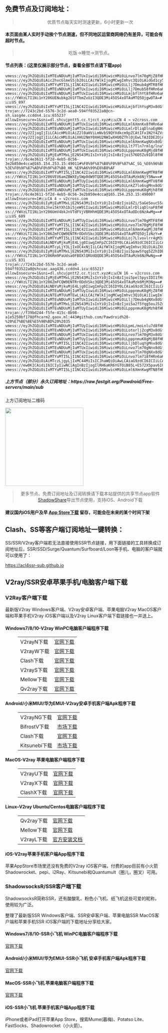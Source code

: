 
<h2>免费节点及订阅地址：</h2>
<blockquote>
<p style="text-align: center;">优质节点每天实时测速更新，6小时更新一次</p>
</blockquote>
<h4>本页面由某人实时手动挨个节点测速，但不同地区运营商网络仍有差异，可能会有超时节点。</h4>
<blockquote>
<p style="text-align: center;">吃饭->睡觉->测节点。</p>
</blockquote>
<h4>节点列表：(这里仅展示部分节点，查看全部节点请下载app)</h4>

```vmess://eyJhZGQiOiIxMTEuNDUuMjIuMTUyIiwidiI6MiwicHMiOiLkuYzlhYvlhbAgM3x8dGfpopHpgZM6Mnx8MTUwIiwicG9ydCI6IjExOTE5IiwiaWQiOiIyY2MxNTMyNi1jZDBmLTM0ZGEtYmJmYi1mOGNkYzliNzFlYjIiLCJhaWQiOiIwIiwic2N5IjoiYXV0byIsIm5ldCI6InRjcCIsInR5cGUiOiIiLCJ0bHMiOiIifQ==
vmess://eyJhZGQiOiIxMTEuNDUuMjIuMTUxIiwidiI6MiwicHMiOiLnvo7lm70gMjZ8fHRn6aKR6YGTOjJ8fDE5OCIsInBvcnQiOiI5MDAxIiwiaWQiOiIyY2MxNTMyNi1jZDBmLTM0ZGEtYmJmYi1mOGNkYzliNzFlYjIiLCJhaWQiOiIwIiwic2N5IjoiYXV0byIsIm5ldCI6InRjcCIsInR5cGUiOiIiLCJ0bHMiOiIifQ==
vmess://eyJhZGQiOiAic2hvcGlmeS5jb20iLCAiYWlkIjogMCwgImhvc3QiOiAidGd1cy5jbG91ZGZsYXJlLnF1ZXN0IiwgImlkIjogIjM1M2JiZjVmLWEyNjQtNDczMS1lNzM1LTk4NGU2MTFjMmUwMSIsICJuZXQiOiAid3MiLCAicGF0aCI6ICIvYXJpZXMiLCAicG9ydCI6IDgwLCAicHMiOiAiZ2l0aHViLmNvbS9QYXdkcm9pZCAtIFx1N2Y4ZVx1NTZmZENsb3VkRmxhcmVcdTUxNmNcdTUzZjhDRE5cdTgyODJcdTcwYjkgNSIsICJ0bHMiOiAiIiwgInR5cGUiOiAiYXV0byIsICJzZWN1cml0eSI6ICJhdXRvIiwgInNraXAtY2VydC12ZXJpZnkiOiB0cnVlLCAic25pIjogIiJ9
vmess://eyJhZGQiOiIxMTYuMTI5LjI1NC42IiwidiI6MiwicHMiOiLlj7Dmub4gMTR8fHRn6aKR6YGTOjJ8fDE3NCIsInBvcnQiOiI5MDE5IiwiaWQiOiIyY2MxNTMyNi1jZDBmLTM0ZGEtYmJmYi1mOGNkYzliNzFlYjIiLCJhaWQiOiIwIiwic2N5IjoiYXV0byIsIm5ldCI6InRjcCIsInR5cGUiOiIiLCJ0bHMiOiIifQ==
vmess://eyJhZGQiOiIxMTEuNDUuMjIuMTUxIiwidiI6MiwicHMiOiLlj7Dmub58fHRn6aKR6YGTOjJ8fDQiLCJwb3J0IjoiOTAxNiIsImlkIjoiMmNjMTUzMjYtY2QwZi0zNGRhLWJiZmItZjhjZGM5YjcxZWIyIiwiYWlkIjoiMCIsInNjeSI6ImF1dG8iLCJuZXQiOiJ0Y3AiLCJ0eXBlIjoiIiwidGxzIjoiIn0=
vmess://eyJhZGQiOiIxMTEuNDUuMjIuMTUxIiwidiI6MiwicHMiOiLmjbflhYt8fHRn6aKR6YGTOjJ8fDYxIiwicG9ydCI6IjExOTE2IiwiaWQiOiIyY2MxNTMyNi1jZDBmLTM0ZGEtYmJmYi1mOGNkYzliNzFlYjIiLCJhaWQiOiIwIiwic2N5IjoiYXV0byIsIm5ldCI6InRjcCIsInR5cGUiOiIiLCJ0bHMiOiIifQ==
ss://YWVzLTI1Ni1nY206UENubkg2U1FTbmZvUzI3QDE3Mi45OS4xOTAuMTQ5OjgwOTA=#🇺🇸US_897
vmess://eyJhZGQiOiIxMTYuMTI5LjI1NC42IiwidiI6MiwicHMiOiLmjbflhYsgM3x8dGfpopHpgZM6Mnx8MTkwIiwicG9ydCI6IjExOTE2IiwiaWQiOiIyY2MxNTMyNi1jZDBmLTM0ZGEtYmJmYi1mOGNkYzliNzFlYjIiLCJhaWQiOiIwIiwic2N5IjoiYXV0byIsIm5ldCI6InRjcCIsInR5cGUiOiIiLCJ0bHMiOiIifQ==
trojan://7243c2bd-5576-3c2d-aea0-594ff03522a0@cn-sh.sasg4e.ccddn4.icu:65523?allowInsecure=1&sni=dl.shcujpntt5.cc.tjcct.xyz#🇨🇳CN 4 → v2cross.com
vmess://eyJhZGQiOiIxMTEuNDUuMjIuMTUxIiwidiI6MiwicHMiOiLml6XmnKx8fHRn6aKR6YGTOjJ8fDMiLCJwb3J0IjoiOTAzMCIsImlkIjoiMmNjMTUzMjYtY2QwZi0zNGRhLWJiZmItZjhjZGM5YjcxZWIyIiwiYWlkIjoiMCIsInNjeSI6ImF1dG8iLCJuZXQiOiJ0Y3AiLCJ0eXBlIjoiIiwidGxzIjoiIn0=
vmess://eyJhZGQiOiIxMTEuNDUuMjIuMTUxIiwidiI6MiwicHMiOiLmlrDliqDlnaEgNHx8dGfpopHpgZM6Mnx8MTAiLCJwb3J0IjoiOTAzOSIsImlkIjoiMmNjMTUzMjYtY2QwZi0zNGRhLWJiZmItZjhjZGM5YjcxZWIyIiwiYWlkIjoiMCIsInNjeSI6ImF1dG8iLCJuZXQiOiJ0Y3AiLCJ0eXBlIjoiIiwidGxzIjoiIn0=
vmess://eyJ2IjogIjIiLCAicHMiOiAiZ2l0aHViLmNvbS9QYXdkcm9pZCAtIFx1N2Y4ZVx1NTZmZCAgMzMiLCAiYWRkIjogInRhb2Jhby5iYWJhemh1amkuY29tIiwgInBvcnQiOiAiNDQzIiwgInR5cGUiOiAiYXV0byIsICJpZCI6ICIyYTQ5MThkZS1hZGNlLTRjNGUtYWEwMC04OGE0MjI3Y2Y2ZWEiLCAiYWlkIjogIjAiLCAibmV0IjogIndzIiwgInBhdGgiOiAiL2RpZGkiLCAiaG9zdCI6ICJ0YW9iYW8uYmFiYXpodWppLmNvbSIsICJ0bHMiOiAidGxzIn0=
vmess://eyJ2IjogIjIiLCAicHMiOiAiXHU2NmY0XHU2NWIwXHU0ZThlOjEwLTA3IDE2OjAwIC1ieSBCdUxpbmsueHl6LSBcdTRlZTVcdTRlMGJcdTgyODJcdTcwYjlcdTRlMGRcdThiYTFcdTZkNDFcdTkxY2YiLCAiYWRkIjogIlx1NGY3Zlx1NzUyOFx1NTI0ZFx1OGJiMFx1NWY5N1x1NjZmNFx1NjViMFx1OGJhMlx1OTYwNSIsICJwb3J0IjogIjAiLCAiaWQiOiAiNmEzYmNjMDgtOWM3Ny00YzAyLTg0NGItNGE2OTRjNGYyZmVhIiwgImFpZCI6ICIwIiwgIm5ldCI6ICJ0Y3AiLCAidHlwZSI6ICJub25lIiwgImhvc3QiOiAiIiwgInBhdGgiOiAiIiwgInRscyI6ICIifQ==
vmess://eyJhZGQiOiIxMTEuNDUuMjIuMTUxIiwidiI6MiwicHMiOiLml6XmnKwgNXx8dGfpopHpgZM6Mnx8MjYiLCJwb3J0IjoiOTAzMiIsImlkIjoiMmNjMTUzMjYtY2QwZi0zNGRhLWJiZmItZjhjZGM5YjcxZWIyIiwiYWlkIjoiMCIsInNjeSI6ImF1dG8iLCJuZXQiOiJ0Y3AiLCJ0eXBlIjoiIiwidGxzIjoiIn0=
vmess://eyJhZGQiOiIxMTEuNDUuMjIuMTUyIiwidiI6MiwicHMiOiLlt7Tln7rmlq/lnaYgM3x8dGfpopHpgZM6Mnx8MTU1IiwicG9ydCI6IjExOTMyIiwiaWQiOiIyY2MxNTMyNi1jZDBmLTM0ZGEtYmJmYi1mOGNkYzliNzFlYjIiLCJhaWQiOiIwIiwic2N5IjoiYXV0byIsIm5ldCI6InRjcCIsInR5cGUiOiIiLCJ0bHMiOiIifQ==
vmess://eyJhZGQiOiIxMTEuNDUuMjIuMTUxIiwidiI6MiwicHMiOiLpppnmuK8gMjd8fHRn6aKR6YGTOjJ8fDEwMyIsInBvcnQiOiI5MDExIiwiaWQiOiIyY2MxNTMyNi1jZDBmLTM0ZGEtYmJmYi1mOGNkYzliNzFlYjIiLCJhaWQiOiIwIiwic2N5IjoiYXV0byIsIm5ldCI6InRjcCIsInR5cGUiOiIiLCJ0bHMiOiIifQ==
vmess://eyJhZGQiOiIyMjEuMTMxLjE2NS43MiIsInYiOjIsInBzIjoi576O5Zu9IDl8fHRn6aKR6YGTOjJ8fDg2IiwicG9ydCI6IjkwMjciLCJpZCI6IjJjYzE1MzI2LWNkMGYtMzRkYS1iYmZiLWY4Y2RjOWI3MWViMiIsImFpZCI6IjAiLCJzY3kiOiJhdXRvIiwibmV0IjoidGNwIiwidHlwZSI6IiIsInRscyI6IiJ9
trojan://6c4e3611-5f2d-4eb5-8c56-3e2b850e4cca@165.154.253.15:49011#%F0%9F%87%B8%F0%9F%87%AC_SG_%E6%96%B0%E5%8A%A0%E5%9D%A1-%3E%F0%9F%87%AD%F0%9F%87%B0_HK_%E9%A6%99%E6%B8%AF
vmess://eyJhZGQiOiIxMTYuMTI5LjI1NC42IiwidiI6MiwicHMiOiLml6XmnKwgMTR8fHRn6aKR6YGTOjJ8fDE0NiIsInBvcnQiOiI5MDMwIiwiaWQiOiIyY2MxNTMyNi1jZDBmLTM0ZGEtYmJmYi1mOGNkYzliNzFlYjIiLCJhaWQiOiIwIiwic2N5IjoiYXV0byIsIm5ldCI6InRjcCIsInR5cGUiOiIiLCJ0bHMiOiIifQ==
ss://YWVzLTI1Ni1nY206VEV6amZBWXEySWp0dW9TQDE3Mi45OS4xOTAuMzk6NjY5Nw==#_57
vmess://eyJhZGQiOiIxMTEuNDUuMjIuMTUyIiwidiI6MiwicHMiOiLml6XmnKwgMTV8fHRn6aKR6YGTOjJ8fDE1NCIsInBvcnQiOiI5MDMzIiwiaWQiOiIyY2MxNTMyNi1jZDBmLTM0ZGEtYmJmYi1mOGNkYzliNzFlYjIiLCJhaWQiOiIwIiwic2N5IjoiYXV0byIsIm5ldCI6InRjcCIsInR5cGUiOiIiLCJ0bHMiOiIifQ==
vmess://eyJhZGQiOiIxMTEuNDUuMjIuMTUyIiwidiI6MiwicHMiOiLnkZ7lo6sgMnx8dGfpopHpgZM6Mnx8NDQiLCJwb3J0IjoiMTE5MTgiLCJpZCI6IjJjYzE1MzI2LWNkMGYtMzRkYS1iYmZiLWY4Y2RjOWI3MWViMiIsImFpZCI6IjAiLCJzY3kiOiJhdXRvIiwibmV0IjoidGNwIiwidHlwZSI6IiIsInRscyI6IiJ9
vmess://eyJhZGQiOiIxMTEuNDUuMjIuMTUxIiwidiI6MiwicHMiOiLpppnmuK8gMjh8fHRn6aKR6YGTOjJ8fDEwNCIsInBvcnQiOiI5MDA4IiwiaWQiOiIyY2MxNTMyNi1jZDBmLTM0ZGEtYmJmYi1mOGNkYzliNzFlYjIiLCJhaWQiOiIwIiwic2N5IjoiYXV0byIsIm5ldCI6InRjcCIsInR5cGUiOiIiLCJ0bHMiOiIifQ==
trojan://6c4e3611-5f2d-4eb5-8c56-3e2b850e4cca@165.154.253.15:49000?allowInsecure=1#🇨🇦CA 4 → v2cross.com
vmess://eyJhZGQiOiIyMjEuMTMxLjE2NS43MiIsInYiOjIsInBzIjoi6Zi/5aGe5ouc55aGbiAyfHx0Z+mikemBkzoyfHwxMzEiLCJwb3J0IjoiMTE5MzAiLCJpZCI6IjJjYzE1MzI2LWNkMGYtMzRkYS1iYmZiLWY4Y2RjOWI3MWViMiIsImFpZCI6IjAiLCJzY3kiOiJhdXRvIiwibmV0IjoidGNwIiwidHlwZSI6IiIsInRscyI6IiJ9
vmess://eyJhZGQiOiJnei5kYXh1bi5jeW91IiwidiI6MiwicHMiOiLmlrDliqDlnaF8fHRn6aKR6YGTOjJ8fDExIiwicG9ydCI6IjIwNjMxIiwiaWQiOiI0YTRkYjRjZC02NDc1LTRkMjAtYTM1My03NzYzNzhlNjgwNzIiLCJhaWQiOiIwIiwic2N5IjoiYXV0byIsIm5ldCI6IndzIiwidHlwZSI6IiIsImhvc3QiOiJnei5kYXh1bi5jeW91IiwidGxzIjoiIiwicGF0aCI6Ii9kb3hqcDA2In0=
ss://YWVzLTI1Ni1nY206UmV4bkJnVTdFVjVBRHhHQDE3Mi45OS4xOTAuODc6NzAwMg==#🇺🇸US_689
vmess://eyJhZGQiOiIxMTEuNDUuMjIuMTUyIiwidiI6MiwicHMiOiLnvo7lm70gMTF8fHRn6aKR6YGTOjJ8fDEwMSIsInBvcnQiOiI5MDI3IiwiaWQiOiIyY2MxNTMyNi1jZDBmLTM0ZGEtYmJmYi1mOGNkYzliNzFlYjIiLCJhaWQiOiIwIiwic2N5IjoiYXV0byIsIm5ldCI6InRjcCIsInR5cGUiOiIiLCJ0bHMiOiIifQ==
vmess://eyJhZGQiOiIxMTYuMTI5LjI1NC42IiwidiI6MiwicHMiOiLnvo7lm70gMjF8fHRn6aKR6YGTOjJ8fDE2NSIsInBvcnQiOiI5MDIyIiwiaWQiOiIyY2MxNTMyNi1jZDBmLTM0ZGEtYmJmYi1mOGNkYzliNzFlYjIiLCJhaWQiOiIwIiwic2N5IjoiYXV0byIsIm5ldCI6InRjcCIsInR5cGUiOiIiLCJ0bHMiOiIifQ==
vmess://eyJhZGQiOiIxMTYuMTI5LjI1NC42IiwidiI6MiwicHMiOiLml6XmnKwgMjJ8fHRn6aKR6YGTOjJ8fDE4NiIsInBvcnQiOiI5MDM0IiwiaWQiOiIyY2MxNTMyNi1jZDBmLTM0ZGEtYmJmYi1mOGNkYzliNzFlYjIiLCJhaWQiOiIwIiwic2N5IjoiYXV0byIsIm5ldCI6InRjcCIsInR5cGUiOiIiLCJ0bHMiOiIifQ==
ss://YWVzLTI1Ni1nY206ZmFCQW9ENTRrODdVSkc3QDE3Mi45OS4xOTAuMTQ5OjIzNzY=#_113
vmess://eyJhZGQiOiIxMTYuMTI5LjI1NC42IiwidiI6MiwicHMiOiLoj7Llvovlrr4gM3x8dGfpopHpgZM6Mnx8NzEiLCJwb3J0IjoiMTE5MDYiLCJpZCI6IjJjYzE1MzI2LWNkMGYtMzRkYS1iYmZiLWY4Y2RjOWI3MWViMiIsImFpZCI6IjAiLCJzY3kiOiJhdXRvIiwibmV0IjoidGNwIiwidHlwZSI6IiIsInRscyI6IiJ9
vmess://eyJhZGQiOiAiNDYuMjkuMjE4Ljg0IiwgImFpZCI6IDY0LCAiaG9zdCI6ICIiLCAiaWQiOiAiZjdhNDU2ZGEtOTg4Ni00ZGQ3LWIxOTMtNGM1OWE3MjYyMTljIiwgIm5ldCI6ICJ3cyIsICJwYXRoIjogIi9wYXRoLzA1MTExMTIzMDkxMCIsICJwb3J0IjogNDQzLCAicHMiOiAiZ2l0aHViLmNvbS9QYXdkcm9pZCAtIFx1NjMyYVx1NWEwMSAgMTUiLCAidGxzIjogInRscyIsICJ0eXBlIjogImF1dG8iLCAic2VjdXJpdHkiOiAiYXV0byIsICJza2lwLWNlcnQtdmVyaWZ5IjogdHJ1ZSwgInNuaSI6ICIifQ==
vmess://eyJhZGQiOiAiMTcyLjY3LjIxOC4xNjIiLCAiYWlkIjogMCwgImhvc3QiOiAiZXUucHR1dS50ayIsICJpZCI6ICI3MGQ5YmYyMC0zZTZiLTRjZDMtZmYyOC1iNjI1NjdmZjVhMjMiLCAibmV0IjogIndzIiwgInBhdGgiOiAiL3JheSIsICJwb3J0IjogNDQzLCAicHMiOiAidjJjcm9zcy5jb20gLSBcdTdmOGVcdTU2ZmRDbG91ZEZsYXJlXHU4MjgyXHU3MGI5IDIxIiwgInRscyI6ICJ0bHMiLCAidHlwZSI6ICJhdXRvIiwgInNlY3VyaXR5IjogImF1dG8iLCAic2tpcC1jZXJ0LXZlcmlmeSI6IHRydWUsICJzbmkiOiAiIn0=
vmess://eyJhZGQiOiIyMjEuMTMxLjE2NS43MiIsInYiOjIsInBzIjoi5paw5Yqg5Z2hIDE3fHx0Z+mikemBkzoyfHwxODEiLCJwb3J0IjoiOTAzOSIsImlkIjoiMmNjMTUzMjYtY2QwZi0zNGRhLWJiZmItZjhjZGM5YjcxZWIyIiwiYWlkIjoiMCIsInNjeSI6ImF1dG8iLCJuZXQiOiJ0Y3AiLCJ0eXBlIjoiIiwidGxzIjoiIn0=
ss://YWVzLTI1Ni1nY206Rm9PaUdsa0FBOXlQRUdQQDE3Mi45OS4xOTAuMzk6NzMwNg==#🇺🇸US_831
trojan://7243c2bd-5576-3c2d-aea0-594ff03522a0@shcuac.aag436.ccddn4.icu:65521?allowInsecure=1&sni=dl.shcujpntt2.cc.tjcct.xyz#🇨🇳CN 16 → v2cross.com
vmess://eyJhZGQiOiIyMjEuMTMxLjE2NS43MiIsInYiOjIsInBzIjoi5pel5pysIDI1fHx0Z+mikemBkzoyfHwxOTMiLCJwb3J0IjoiOTAzNiIsImlkIjoiMmNjMTUzMjYtY2QwZi0zNGRhLWJiZmItZjhjZGM5YjcxZWIyIiwiYWlkIjoiMCIsInNjeSI6ImF1dG8iLCJuZXQiOiJ0Y3AiLCJ0eXBlIjoiIiwidGxzIjoiIn0=
ss://YWVzLTI1Ni1nY206ZmFCQW9ENTRrODdVSkc3QDE3Mi45OS4xOTAuMzk6MjM3Ng==#_63
vmess://eyJhZGQiOiAiNDYuMjkuMjE4Ljg0IiwgImFpZCI6IDY0LCAiaG9zdCI6ICIiLCAiaWQiOiAiZjdhNDU2ZGEtOTg4Ni00ZGQ3LWIxOTMtNGM1OWE3MjYyMTljIiwgIm5ldCI6ICJ3cyIsICJwYXRoIjogIi9wYXRoLzA1MTExMTIzMDkxMCIsICJwb3J0IjogNDQzLCAicHMiOiAidjJjcm9zcy5jb20gLSBcdTYzMmFcdTVhMDEgIDEzIiwgInRscyI6ICJ0bHMiLCAidHlwZSI6ICJhdXRvIiwgInNlY3VyaXR5IjogImF1dG8iLCAic2tpcC1jZXJ0LXZlcmlmeSI6IHRydWUsICJzbmkiOiAiIn0=
vmess://eyJhZGQiOiIxMTEuNDUuMjIuMTUyIiwidiI6MiwicHMiOiLpppnmuK8gMjZ8fHRn6aKR6YGTOjJ8fDk4IiwicG9ydCI6IjkwMDYiLCJpZCI6IjJjYzE1MzI2LWNkMGYtMzRkYS1iYmZiLWY4Y2RjOWI3MWViMiIsImFpZCI6IjAiLCJzY3kiOiJhdXRvIiwibmV0IjoidGNwIiwidHlwZSI6IiIsInRscyI6IiJ9
vmess://eyJhZGQiOiAiNTEuMTUuMTEwLjAiLCAiYWlkIjogMCwgImhvc3QiOiAiIiwgImlkIjogIjBhYWYwODFkLWIyM2MtNGI2YS1hODVmLWVkNGJmZmNiMWEyYyIsICJuZXQiOiAid3MiLCAicGF0aCI6ICIvdm1lc3MiLCAicG9ydCI6IDgwLCAicHMiOiAiZ2l0aHViLmNvbS9QYXdkcm9pZCAtIFx1ODM3N1x1NTE3MFx1OTYzZlx1NTljNlx1NjVhZlx1NzI3OVx1NGUzOU9ubGluZSBTLkEuUyA0MCIsICJ0bHMiOiAiIiwgInR5cGUiOiAiYXV0byIsICJzZWN1cml0eSI6ICJhdXRvIiwgInNraXAtY2VydC12ZXJpZnkiOiBmYWxzZSwgInNuaSI6ICJjeC5jb20ifQ==
vmess://eyJhZGQiOiIxMTEuNDUuMjIuMTUxIiwidiI6MiwicHMiOiLlj7Dmub4gNXx8dGfpopHpgZM6Mnx8MzkiLCJwb3J0IjoiOTAxOSIsImlkIjoiMmNjMTUzMjYtY2QwZi0zNGRhLWJiZmItZjhjZGM5YjcxZWIyIiwiYWlkIjoiMCIsInNjeSI6ImF1dG8iLCJuZXQiOiJ0Y3AiLCJ0eXBlIjoiIiwidGxzIjoiIn0=
vmess://eyJhZGQiOiIyMjEuMTMxLjE2NS43MiIsInYiOjIsInBzIjoi5a2f5Yqg5ouJ5Zu9IDR8fHRn6aKR6YGTOjJ8fDE3OCIsInBvcnQiOiIxMTkwOCIsImlkIjoiMmNjMTUzMjYtY2QwZi0zNGRhLWJiZmItZjhjZGM5YjcxZWIyIiwiYWlkIjoiMCIsInNjeSI6ImF1dG8iLCJuZXQiOiJ0Y3AiLCJ0eXBlIjoiIiwidGxzIjoiIn0=
vmess://eyJhZGQiOiIxMTEuNDUuMjIuMTUyIiwidiI6MiwicHMiOiLpppnmuK8gMzh8fHRn6aKR6YGTOjJ8fDIwMCIsInBvcnQiOiI5MDA5IiwiaWQiOiIyY2MxNTMyNi1jZDBmLTM0ZGEtYmJmYi1mOGNkYzliNzFlYjIiLCJhaWQiOiIwIiwic2N5IjoiYXV0byIsIm5ldCI6InRjcCIsInR5cGUiOiIiLCJ0bHMiOiIifQ==
trojan://f39bd244-f5fe-415c-8b98-a1e5250bf178@fhcarm2.gaox.ml:443#github.com/Pawdroid%20-%20%E7%BE%8E%E5%9B%BD%20%2035
vmess://eyJhZGQiOiIxMTEuNDUuMjIuMTUyIiwidiI6MiwicHMiOiLpmL/moLnlu7d8fHRn6aKR6YGTOjJ8fDEyNCIsInBvcnQiOiIxMTkyMSIsImlkIjoiMmNjMTUzMjYtY2QwZi0zNGRhLWJiZmItZjhjZGM5YjcxZWIyIiwiYWlkIjoiMCIsInNjeSI6ImF1dG8iLCJuZXQiOiJ0Y3AiLCJ0eXBlIjoiIiwidGxzIjoiIn0=
vmess://eyJhZGQiOiIxMTEuNDUuMjIuMTUxIiwidiI6MiwicHMiOiLotorljZcgM3x8dGfpopHpgZM6Mnx8MjAxIiwicG9ydCI6IjExOTA0IiwiaWQiOiIyY2MxNTMyNi1jZDBmLTM0ZGEtYmJmYi1mOGNkYzliNzFlYjIiLCJhaWQiOiIwIiwic2N5IjoiYXV0byIsIm5ldCI6InRjcCIsInR5cGUiOiIiLCJ0bHMiOiIifQ==
vmess://eyJhZGQiOiIxMTEuNDUuMjIuMTUxIiwidiI6MiwicHMiOiLnvo7lm70gM3x8dGfpopHpgZM6Mnx8NDgiLCJwb3J0IjoiOTAyMiIsImlkIjoiMmNjMTUzMjYtY2QwZi0zNGRhLWJiZmItZjhjZGM5YjcxZWIyIiwiYWlkIjoiMCIsInNjeSI6ImF1dG8iLCJuZXQiOiJ0Y3AiLCJ0eXBlIjoiIiwidGxzIjoiIn0=
vmess://eyJhZGQiOiIxMTEuNDUuMjIuMTUyIiwidiI6MiwicHMiOiLpppnmuK8gMjB8fHRn6aKR6YGTOjJ8fDYzIiwicG9ydCI6IjkwMDMiLCJpZCI6IjJjYzE1MzI2LWNkMGYtMzRkYS1iYmZiLWY4Y2RjOWI3MWViMiIsImFpZCI6IjAiLCJzY3kiOiJhdXRvIiwibmV0IjoidGNwIiwidHlwZSI6IiIsInRscyI6IiJ9
vmess://eyJhZGQiOiIxMTYuMTI5LjI1NC42IiwidiI6MiwicHMiOiLljbDluqYgMnx8dGfpopHpgZM6Mnx8MTEzIiwicG9ydCI6IjExOTI5IiwiaWQiOiIyY2MxNTMyNi1jZDBmLTM0ZGEtYmJmYi1mOGNkYzliNzFlYjIiLCJhaWQiOiIwIiwic2N5IjoiYXV0byIsIm5ldCI6InRjcCIsInR5cGUiOiIiLCJ0bHMiOiIifQ==
vmess://eyJhZGQiOiIxMTEuNDUuMjIuMTUxIiwidiI6MiwicHMiOiLnvo7lm70gNnx8dGfpopHpgZM6Mnx8NTkiLCJwb3J0IjoiOTAyOSIsImlkIjoiMmNjMTUzMjYtY2QwZi0zNGRhLWJiZmItZjhjZGM5YjcxZWIyIiwiYWlkIjoiMCIsInNjeSI6ImF1dG8iLCJuZXQiOiJ0Y3AiLCJ0eXBlIjoiIiwidGxzIjoiIn0=
vmess://eyJhZGQiOiIxMTEuNDUuMjIuMTUxIiwidiI6MiwicHMiOiLnvo7lm70gNXx8dGfpopHpgZM6Mnx8NTgiLCJwb3J0IjoiOTAyMyIsImlkIjoiMmNjMTUzMjYtY2QwZi0zNGRhLWJiZmItZjhjZGM5YjcxZWIyIiwiYWlkIjoiMCIsInNjeSI6ImF1dG8iLCJuZXQiOiJ0Y3AiLCJ0eXBlIjoiIiwidGxzIjoiIn0=
vmess://eyJhZGQiOiIxMTYuMTI5LjI1NC42IiwidiI6MiwicHMiOiLnvo7lm718fHRn6aKR6YGTOjJ8fDI3IiwicG9ydCI6IjkwMjUiLCJpZCI6IjJjYzE1MzI2LWNkMGYtMzRkYS1iYmZiLWY4Y2RjOWI3MWViMiIsImFpZCI6IjAiLCJzY3kiOiJhdXRvIiwibmV0IjoidGNwIiwidHlwZSI6IiIsInRscyI6IiJ9
vmess://eyJhZGQiOiAiMTczLjgyLjIxMC44MiIsICJhaWQiOiAwLCAiaG9zdCI6ICIiLCAiaWQiOiAiY2YxODE5YzgtZTUzMC00NjI2LWFlYzAtODdhYzA0MjAwMzg1IiwgIm5ldCI6ICJ3cyIsICJwYXRoIjogIi9oYXBweSIsICJwb3J0IjogNDQzLCAicHMiOiAiZ2l0aHViLmNvbS9QYXdkcm9pZCAtIFx1N2Y4ZVx1NTZmZFx1NTJhMFx1NTIyOVx1Nzk4Zlx1NWMzY1x1NGU5YVx1NWRkZVx1NmQxYlx1Njc0OVx1NzdmNk1VTFRBQ09NXHU2NTcwXHU2MzZlXHU0ZTJkXHU1ZmMzIDQiLCAidGxzIjogInRscyIsICJ0eXBlIjogImF1dG8iLCAic2VjdXJpdHkiOiAiYXV0byIsICJza2lwLWNlcnQtdmVyaWZ5IjogdHJ1ZSwgInNuaSI6ICIifQ==
vmess://ew0KICAidiI6ICIyIiwNCiAgInBzIjogIlRH6aKR6YGTOiB85L+E572X5pav6IGU6YKmIiwNCiAgImFkZCI6ICI5MS4yNDMuODIuMjQ5IiwNCiAgInBvcnQiOiAiMjAwMDIiLA0KICAiaWQiOiAiMkYwOTQ4NDUtRTJCRC1FQkY3LURFQjctOTk1OTkyNDM2RkFGIiwNCiAgImFpZCI6ICIwIiwNCiAgInNjeSI6ICJhdXRvIiwNCiAgIm5ldCI6ICJ0Y3AiLA0KICAidHlwZSI6ICJub25lIiwNCiAgImhvc3QiOiAiIiwNCiAgInBhdGgiOiAiIiwNCiAgInRscyI6ICJ0bHMiLA0KICAic25pIjogIiINCn0=
vmess://eyJhZGQiOiIxMTYuMTI5LjI1NC42IiwidiI6MiwicHMiOiLml6XmnKwgMTN8fHRn6aKR6YGTOjJ8fDE0MCIsInBvcnQiOiI5MDM1IiwiaWQiOiIyY2MxNTMyNi1jZDBmLTM0ZGEtYmJmYi1mOGNkYzliNzFlYjIiLCJhaWQiOiIwIiwic2N5IjoiYXV0byIsIm5ldCI6InRjcCIsInR5cGUiOiIiLCJ0bHMiOiIifQ==
```
<h5>上方节点（部分）永久订阅地址：https://raw.fastgit.org/Pawdroid/Free-servers/main/sub</h5>
<p>上方订阅地址二维码</p>
<img src='https://raw.fastgit.org/Pawdroid/Free-servers/main/sub.png' width=250 height=250>
<blockquote style='text-align: center;'>更多节点、免费订阅地址及订阅转换请下载本站提供的共享节点app软件<a href='https://shadowshare.v2cross.com'>ShadowShare</a>导出节点使用，支持iOS、Android下载</blockquote>
<h4>建议国内iOS用户及早 <a href='https://apps.apple.com/cn/app/shadowshare/id1612647259'>App Store下载</a> 留存，可能会在未来的某个时间下架</h4>

<div class="nv-content-wrap entry-content">
<h2>Clash、SS等客户端订阅地址一键转换：</h2>
<p>SS/SSR/V2ray客户端若无法直接使用SSR节点链接，用下面链接的工具转换成订阅地址后，SSR/SSD/Surge/Quantum/Surfboard/Loon等手机、电脑的客户端就可以使用了：</p>
<p><a href="https://acl4ssr-sub.github.io" target="_blank" rel="noreferrer noopener nofollow">https://acl4ssr-sub.github.io</a></p>
<h2>V2ray/SSR安卓苹果手机/电脑客户端下载</h2>
<h3>V2Ray客户端下载</h3>
<p>最新版V2ray Windows客户端、V2ray安卓客户端、苹果电脑V2ray MacOS客户端和苹果手机V2ray iOS客户端以及V2ray Linux客户端下载链接也一并送上。</p>
<h4>Windows7/8/10-<strong>V2ray WinPC电脑客户端</strong>程序下载</h4>
<figure class="wp-block-table alignwide is-style-stripes"><table><tbody><tr><td>V2rayN下载</td><td><a href="https://github.com/2dust/v2rayN/releases" target="_blank" rel="noreferrer noopener">官网下载</a></td></tr><tr><td>V2rayW下载</td><td><a href="https://github.com/Cenmrev/V2RayW/releases" target="_blank" rel="noreferrer noopener">官网下载</a></td></tr><tr><td>Clash下载</td><td><a href="https://github.com/Fndroid/clash_for_windows_pkg/releases" target="_blank" rel="noreferrer noopener">官网下载</a></td></tr><tr><td>V2rayS下载</td><td><a href="https://github.com/Shinlor/V2RayS/releases" target="_blank" rel="noreferrer noopener">官网下载</a></td></tr><tr><td>Mellow下载</td><td><a href="https://github.com/mellow-io/mellow/releases" target="_blank" rel="noreferrer noopener">官网下载</a></td></tr><tr><td>Qv2ray下载</td><td><a href="https://github.com/Qv2ray/Qv2ray" target="_blank" rel="noreferrer noopener">官网下载</a></td></tr></tbody></table></figure>
<h4><strong>Android/小米MIUI/华为EMUI-V2ray安卓手机客户端</strong>Apk程序下载</h4>
<figure class="wp-block-table alignwide is-style-stripes"><table><tbody><tr><td>V2rayNG下载</td><td><a href="https://github.com/2dust/v2rayNG/releases" target="_blank" rel="noreferrer noopener">官网下载</a></td></tr><tr><td>BifrostV下载</td><td><a rel="noreferrer noopener" href="https://www.appsapk.com/downloading/latest/com.github.dawndiy.bifrostv-0.6.8.apk" target="_blank">市场下载</a></td></tr><tr><td>Clash下载</td><td><a href="https://github.com/Kr328/ClashForAndroid/releases" target="_blank" rel="noreferrer noopener">官网下载</a></td></tr><tr><td>Kitsunebi下载</td><td><a rel="noreferrer noopener" href="https://apkpure.com/kitsunebi/fun.kitsunebi.kitsunebi4android" target="_blank">市场下载</a></td></tr></tbody></table></figure>
<h4><strong>MacOS-V2ray <strong>苹果电脑</strong>客户端</strong>程序下载</h4>
<figure class="wp-block-table alignwide is-style-stripes"><table><tbody><tr><td>V2rayU下载</td><td><a href="https://github.com/yanue/V2rayU/releases" target="_blank" rel="noreferrer noopener">官网下载</a></td></tr><tr><td>V2rayX下载</td><td><a href="https://github.com/Cenmrev/V2RayX/releases" target="_blank" rel="noreferrer noopener">官网下载</a></td></tr><tr><td>ClashX下载</td><td><a href="https://github.com/yichengchen/clashX/releases" target="_blank" rel="noreferrer noopener">官网下载</a></td></tr></tbody></table></figure>
<h4><strong>Linux</strong>–<strong>V2ray Ubuntu/Centos电脑客户端</strong>程序下载</h4>
<figure class="wp-block-table alignwide is-style-stripes"><table><tbody><tr><td>Qv2ray下载</td><td><a href="https://github.com/Qv2ray/Qv2ray" target="_blank" rel="noreferrer noopener">官网下载</a></td></tr><tr><td>Mellow下载</td><td><a href="https://github.com/mellow-io/mellow/releases" target="_blank" rel="noreferrer noopener">官网下载</a></td></tr><tr><td>V2rayL下载</td><td><a rel="noreferrer noopener" href="https://github.com/jiangxufeng/v2rayL" target="_blank">官方安装文档</a></td></tr></tbody></table></figure>
<h4>iOS-<strong>V2ray苹果<strong>手机客户端</strong>App程序</strong>下载</h4>
<p>苹果AppStore市场里还没有免费的V2ray iOS客户端，付费的app目前有小火箭Shadowrocket、pepi、i2Ray、Kitsunebi和Quantumult（圈儿，圈叉）可用。</p>
<h3>ShadowsocksR/SSR客户端下载</h3>
<p>ShadowsocksR简称SSR，还有酸酸乳、粉色小飞机、纸飞机这些可爱的昵称，使用较为广泛。</p>
<p>整理了最新版SSR Windows客户端、SSR安卓客户端、苹果电脑SSR MacOS客户端和苹果手机SSR iOS客户端的下载地址分享给大家。</p>
<h4><strong>Windows7/8/10-<strong>SSR小飞机 WinPC电脑客户端</strong>程序下载</strong></h4>
<p><a rel="noreferrer noopener" href="https://github.com/shadowsocksrr/shadowsocksr-csharp/releases" target="_blank">官网下载</a></p>
<h4><strong><strong>Android/小米MIUI/华为EMUI-SSR小飞机 安卓手机客户端</strong>Apk程序下载</strong></h4>
<p><a rel="noreferrer noopener" href="https://github.com/shadowsocksrr/shadowsocksr-android/releases" target="_blank">官网下载</a></p>
<h4><strong><strong>MacOS-SSR小飞机 苹果电脑客户端</strong>程序下载</strong></h4>
<p><a href="https://github.com/qinyuhang/ShadowsocksX-NG-R/releases" target="_blank" rel="noreferrer noopener">官网下载</a></p>
<h4><strong>iOS-<strong>SSR小飞机 苹果手机客户端App程序</strong></strong>下载</h4>
<p>iPhone或者iPad打开苹果App Store，搜索Mume(暮梅)、Potatso Lite、FastSocks、Shadowrocket（小火箭）。</p>
